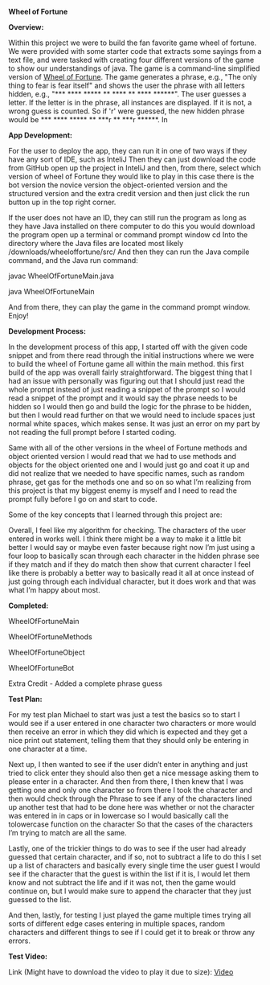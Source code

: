 **Wheel of Fortune**


**Overview:**

Within this project we were to build the fan favorite game wheel of fortune. We were provided with some starter code that extracts some sayings from a text file, and were tasked with creating four different versions of the game to show our understandings of java. The game is a command-line simplified version of [Wheel of Fortune](https://davidwolber.notion.site/WOF-and-Mastermind-with-Inheritance-Project-fe031ecd073b4780b70bd64add68f2c5). The game generates a phrase, e.g., "The only thing to fear is fear itself" and shows the user the phrase with all letters hidden, e.g., "*** **** ***** ** **** ** **** ******". The user guesses a letter. If the letter is in the phrase, all instances are displayed. If it is not, a wrong guess is counted. So if 'r' were guessed, the new hidden phrase would be *** **** ***** ** ***r ** ***r ******.
In 



**App Development:**

For the user to deploy the app, they can run it in one of two ways if they have any sort of IDE, such as InteliJ Then they can just download the code from GitHub open up the project in InteliJ and then, from there, select which version of wheel of Fortune they would like to play in this case there is the bot version the novice version the object-oriented version and the structured version and the extra credit version and then just click the run button up in the top right corner.


If the user does not have an ID, they can still run the program as long as they have Java installed on there computer to do this you would download the program open up a terminal or command prompt window cd Into the directory where the Java files are located most likely /downloads/wheeloffortune/src/ And then they can run the Java compile command, and the Java run command:

javac WheelOfFortuneMain.java

java WheelOfFortuneMain


And from there, they can play the game in the command prompt window. Enjoy!




**Development Process:**

In the development process of this app, I started off with the given code snippet and from there read through the initial instructions where we were to build the wheel of Fortune game all within the main method. this first build of the app was overall fairly straightforward. The biggest thing that I had an issue with personally was figuring out that I should just read the whole prompt instead of just reading a snippet of the prompt so I would read a snippet of the prompt and it would say the phrase needs to be hidden so I would then go and build the logic for the phrase to be hidden, but then I would read further on that we would need to include spaces just normal white spaces, which makes sense. It was just an error on my part by not reading the full prompt before I started coding. 


Same with all of the other versions in the wheel of Fortune methods and object oriented version I would read that we had to use methods and objects for the object oriented one and I would just go and coat it up and did not realize that we needed to have specific names, such as random phrase, get gas for the methods one and so on so what I’m realizing from this project is that my biggest enemy is myself and I need to read the prompt fully before I go on and start to code.


Some of the key concepts that I learned through this project are:


Overall, I feel like my algorithm for checking. The characters of the user entered in works well. I think there might be a way to make it a little bit better I would say or maybe even faster because right now I’m just using a four loop to basically scan through each character in the hidden phrase see if they match and if they do match then show that current character I feel like there is probably a better way to basically read it all at once instead of just going through each individual character, but it does work and that was what I’m happy about most.




**Completed:**

WheelOfFortuneMain

WheelOfFortuneMethods

WheelOfFortuneObject

WheelOfFortuneBot

Extra Credit - Added a complete phrase guess




**Test Plan:**

For my test plan Michael to start was just a test the basics so to start I would see if a user entered in one character two characters or more would then receive an error in which they did which is expected and they get a nice print out statement, telling them that they should only be entering in one character at a time.


Next up, I then wanted to see if the user didn’t enter in anything and just tried to click enter they should also then get a nice message asking them to please enter in a character. And then from there, I then knew that I was getting one and only one character so from there I took the character and then would check through the Phrase to see if any of the characters lined up another test that had to be done here was whether or not the character was entered in in caps or in lowercase so I would basically call the tolowercase function on the character So that the cases of the characters I’m trying to match are all the same.


Lastly, one of the trickier things to do was to see if the user had already guessed that certain character, and if so, not to subtract a life to do this I set up a list of characters and basically every single time the user guest I would see if the character that the guest is within the list if it is, I would let them know and not subtract the life and if it was not, then the game would continue on, but I would make sure to append the character that they just guessed to the list.


And then, lastly, for testing I just played the game multiple times trying all sorts of different edge cases entering in multiple spaces, random characters and different things to see if I could get it to break or throw any errors.




**Test Video:**

Link (Might have to download the video to play it due to size): 
[Video](https://drive.google.com/file/d/1M7z8X9FWuw7qJ_lRqLkA0jB-W4REYBMk/view?usp=sharing)
